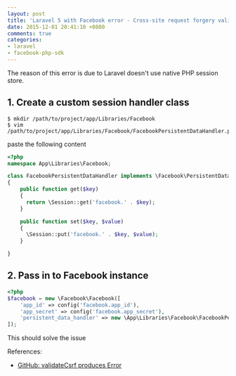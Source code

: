 ```yaml
---
layout: post
title: 'Laravel 5 with Facebook error - Cross-site request forgery validation failed. Required param "state" missing'
date: 2015-12-01 20:41:10 +0800
comments: true
categories: 
- laravel
- facebook-php-sdk
---
```


The reason of this error is due to Laravel doesn't use native PHP session store.

## 1. Create a custom session handler class

```
$ mkdir /path/to/project/app/Libraries/Facebook
$ vim /path/to/project/app/Libraries/Facebook/FacebookPersistentDataHandler.php
```

paste the following content

```php
<?php
namespace App\Libraries\Facebook;

class FacebookPersistentDataHandler implements \Facebook\PersistentData\PersistentDataInterface
{
    public function get($key)
    {   
      return \Session::get('facebook.' . $key);
    }   

    public function set($key, $value)
    {   
      \Session::put('facebook.' . $key, $value);
    }   

}
```

## 2. Pass in to Facebook instance

```php
<?php
$facebook = new \Facebook\Facebook([
    'app_id' => config('facebook.app_id'),
    'app_secret' => config('facebook.app_secret'),
    'persistent_data_handler' => new \App\Libraries\Facebook\FacebookPersistentDataHandler()
]);
```

This should solve the issue

References:

- [GitHub: validateCsrf produces Error](https://github.com/facebook/facebook-php-sdk-v4/issues/292)

